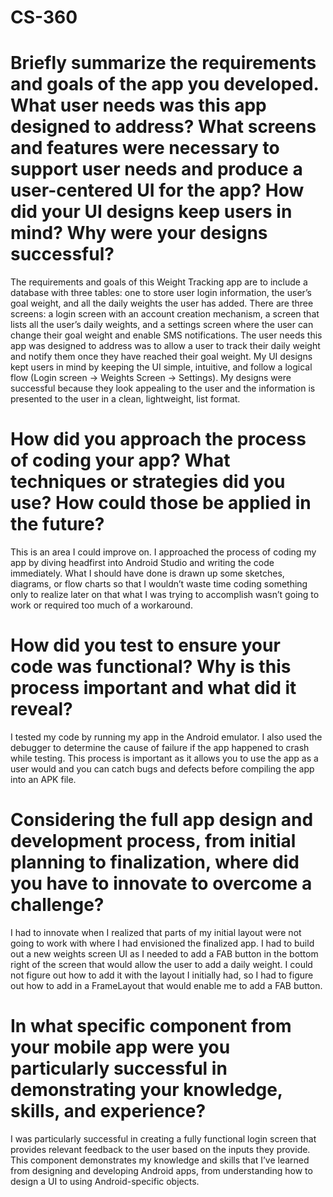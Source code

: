 # CS-360

# Briefly summarize the requirements and goals of the app you developed. What user needs was this app designed to address? What screens and features were necessary to support user needs and produce a user-centered UI for the app? How did your UI designs keep users in mind? Why were your designs successful?

The requirements and goals of this Weight Tracking app are to include a database with three tables: one to store user login information, the user’s goal weight, and all the daily weights the user has added. There are three screens: a login screen with an account creation mechanism, a screen that lists all the user’s daily weights, and a settings screen where the user can change their goal weight and enable SMS notifications. The user needs this app was designed to address was to allow a user to track their daily weight and notify them once they have reached their goal weight. My UI designs kept users in mind by keeping the UI simple, intuitive, and follow a logical flow (Login screen -> Weights Screen -> Settings). My designs were successful because they look appealing to the user and the information is presented to the user in a clean, lightweight, list format.


# How did you approach the process of coding your app? What techniques or strategies did you use? How could those be applied in the future?

This is an area I could improve on. I approached the process of coding my app by diving headfirst into Android Studio and writing the code immediately. What I should have done is drawn up some sketches, diagrams, or flow charts so that I wouldn’t waste time coding something only to realize later on that what I was trying to accomplish wasn’t going to work or required too much of a workaround.


# How did you test to ensure your code was functional? Why is this process important and what did it reveal?

I tested my code by running my app in the Android emulator. I also used the debugger to determine the cause of failure if the app happened to crash while testing. This process is important as it allows you to use the app as a user would and you can catch bugs and defects before compiling the app into an APK file.


# Considering the full app design and development process, from initial planning to finalization, where did you have to innovate to overcome a challenge?

I had to innovate when I realized that parts of my initial layout were not going to work with where I had envisioned the finalized app. I had to build out a new weights screen UI as I needed to add a FAB button in the bottom right of the screen that would allow the user to add a daily weight. I could not figure out how to add it with the layout I initially had, so I had to figure out how to add in a FrameLayout that would enable me to add a FAB button.


# In what specific component from your mobile app were you particularly successful in demonstrating your knowledge, skills, and experience? 

I was particularly successful in creating a fully functional login screen that provides relevant feedback to the user based on the inputs they provide. This component demonstrates my knowledge and skills that I’ve learned from designing and developing Android apps, from understanding how to design a UI to using Android-specific objects.
